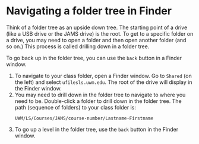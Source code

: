 # Navigating a folder tree in Finder

Think of a folder tree as an upside down tree. The starting point of a drive (like a USB drive or the JAMS drive) is the root. To get to a specific folder on a drive, you may need to open a folder and then open another folder (and so on.) This process is called drilling down in a folder tree. 

To go back up in the folder tree, you can use the `back` button in a Finder window.

1. To navigate to your class folder, open a Finder window. Go to `Shared` (on the left) and select `ufilesls.uwm.edu`. The root of the drive will display in the Finder window.
2. You may need to drill down in the folder tree to navigate to where you need to be. Double-click a folder to drill down in the folder tree. The path (sequence of folders) to your class folder is: <p><pre><code>UWM/LS/Courses/JAMS/course-number/Lastname-Firstname</code></pre></p>
3. To go up a level in the folder tree, use the `back` button in the Finder window.